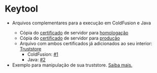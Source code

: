 # Keytool

<section>
	<ul>
		<li>
			<p>Arquivos complementares para a execução em ColdFusion e Java</p>
			<ul>
				<li>Cópia do <a href="https://github.com/imap-nti/siam/blob/master/truststore/homologacao.imap.org.br.cer">certificado<a/> de servidor para <a href="https://homologacao.imap.org.br">homologação</a></li>
				<li>Cópia do <a href="https://github.com/imap-nti/siam/blob/master/truststore/ws.imap.org.br.cer">certificado<a/> de servidor para <a href="https://ws.imap.org.br">produção</a></li>
				<li>Arquivo com ambos certificados já adicionados ao seu interior: <a href="https://github.com/imap-nti/siam/blob/master/truststore/cacerts">Truststore</a>
					<ul>
					<li>ColdFusion: <a href="https://github.com/imap-nti/siam/blob/master/cfusion/siam_client/index.cfm#L8">#1</a></li>
						<li>Java: <a href="https://github.com/imap-nti/siam/blob/master/java/siam_client/src/siam_client/Siam_client.java#L29">#2</a></li>
					</ul>					
				</li>
			</ul>
		</li>
		<li>Exemplo para manipulação de sua truststore. <a href="https://github.com/imap-nti/siam/wiki/">Saiba mais.</a></li>
	</ul>
</section>
